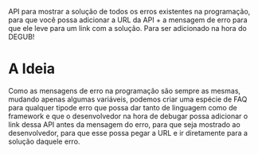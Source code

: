 API para mostrar a solução de todos os erros existentes na programação, para que você possa adicionar a URL da API + a mensagem de erro para que ele leve para um link com a solução. Para ser adicionado na hora do DEGUB!


# A Ideia

Como as mensagens de erro na programação são sempre as mesmas, mudando apenas algumas variáveis, podemos criar uma espécie de FAQ para qualquer tipode erro que possa dar tanto de linguagem como de framework e que o desenvolvedor na hora de debugar possa adicionar o link dessa API antes da mensagem do erro, para que seja mostrado ao desenvolvedor, para que esse possa pegar a URL e ir diretamente para a solução daquele erro. 
